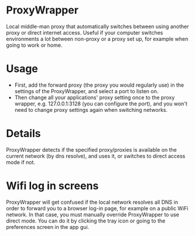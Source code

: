 ProxyWrapper
====================
Local middle-man proxy that automatically switches between using another proxy or direct internet access. Useful if your computer switches environments a lot between non-proxy or a proxy set up, for example when going to work or home.

Usage
====================
- First, add the forward proxy (the proxy you would regularly use) in the settings of the ProxyWrapper, and select a port to listen on. 
- Then change all your applications' proxy setting once to the proxy wrapper, e.g. 127.0.0.1:3128 (you can configure the port), and you won't need to change proxy settings again when switching networks.

Details
====================
ProxyWrapper detects if the specified proxy/proxies is available on the current network (by dns resolve), and uses it, or switches to direct access mode if not.

Wifi log in screens
====================
ProxyWrapper will get confused if the local network resolves all DNS in order to forward you to a browser log-in page, for example on a public WiFi network. In that case, you must manually override ProxyWrapper to use direct mode. You can do it by clicking the tray icon or going to the preferences screen in the app gui.
